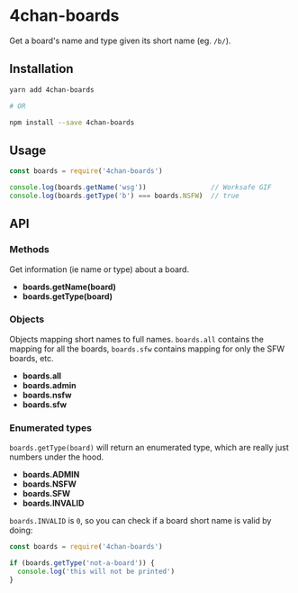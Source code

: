 # 4chan-boards

Get a board's name and type given its short name (eg. `/b/`).

## Installation

```bash
yarn add 4chan-boards

# OR

npm install --save 4chan-boards
```

## Usage

```js
const boards = require('4chan-boards')

console.log(boards.getName('wsg'))                // Worksafe GIF
console.log(boards.getType('b') === boards.NSFW)  // true
```

## API

### Methods

Get information (ie name or type) about a board.

* **boards.getName(board)**
* **boards.getType(board)**


### Objects

Objects mapping short names to full names. `boards.all` contains the mapping for all the boards, `boards.sfw` contains mapping for only the SFW boards, etc.

* **boards.all**
* **boards.admin**
* **boards.nsfw**
* **boards.sfw**


### Enumerated types

`boards.getType(board)` will return an enumerated type, which are really just numbers under the hood.

* **boards.ADMIN**
* **boards.NSFW**
* **boards.SFW**
* **boards.INVALID**

`boards.INVALID` is `0`, so you can check if a board short name is valid by doing:

```js
const boards = require('4chan-boards')

if (boards.getType('not-a-board')) {
  console.log('this will not be printed')
}
```

